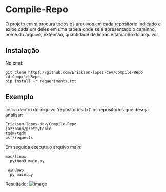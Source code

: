 # <h1>Compile-Repo</h1>
<p>O projeto em si procura todos os arquivos em cada repositório indicado e exibe cada um deles em uma tabela onde se é apresentado o  caminho, nome do arquivo, extensão, quantidade de linhas e tamanho do arquivo.</p>


## Instalação

No cmd:
```
git clone https://github.com/Erickson-lopes-dev/Compile-Repo
cd Compile-Repo
pip install -r requeriments.txt
```

## Exemplo

Insira dentro do arquivo 'repositories.txt' os repositórios que deseja analisar:
```
Erickson-lopes-dev/Compile-Repo
jazzband/prettytable
tqdm/tqdm
psf/requests
```

Em seguida execute o arquivo main:
```
mac/linux
  python3 main.py
  
 windows
  py main.py
```
Resultado: 
![image](https://user-images.githubusercontent.com/62525983/106611192-6d40a000-6546-11eb-952e-7cca893bfaa6.png)

